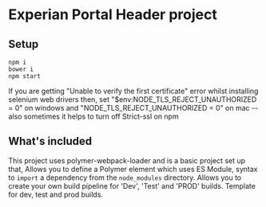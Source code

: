 # Experian Portal Header project

## Setup

```
npm i
bower i
npm start
```

If you are getting "Unable to verify the first certificate" error whilst installing selenium web drivers
then, set "$env:NODE_TLS_REJECT_UNAUTHORIZED = 0" on windows and "NODE_TLS_REJECT_UNAUTHORIZED = 0" on mac
--also sometimes it helps to turn off Strict-ssl on npm

## What's included

This project uses polymer-webpack-loader and is a basic project set up that,
  Allows you to define a Polymer element which uses ES Module, syntax to `import` a dependency from the `node_modules` directory.
  Allows you to create your own build pipeline for 'Dev', 'Test' and 'PROD' builds.
  Template for dev, test and prod builds.
